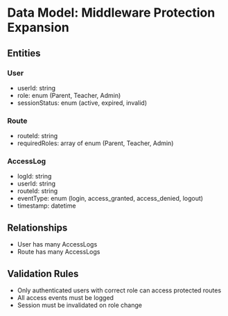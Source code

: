 # Data Model: Middleware Protection Expansion

## Entities

### User
- userId: string
- role: enum (Parent, Teacher, Admin)
- sessionStatus: enum (active, expired, invalid)

### Route
- routeId: string
- requiredRoles: array of enum (Parent, Teacher, Admin)

### AccessLog
- logId: string
- userId: string
- routeId: string
- eventType: enum (login, access_granted, access_denied, logout)
- timestamp: datetime

## Relationships
- User has many AccessLogs
- Route has many AccessLogs

## Validation Rules
- Only authenticated users with correct role can access protected routes
- All access events must be logged
- Session must be invalidated on role change
